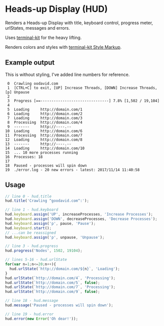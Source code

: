 # Heads-up Display (HUD)

Renders a Heads-up Display with title, keyboard control, progress meter, urlStates, messages and errors.

Uses [terminal-kit](https://github.com/cronvel/terminal-kit/) for the heavy lifting.

Renders colors and styles with [terminal-kit Style Markup](https://github.com/cronvel/terminal-kit/blob/master/doc/low-level.md#style-markup).

## Example output

This is without styling, I've added line numbers for reference.

```
 0  Crawling oodavid.com
 1  [CTRL+C] to exit, [UP] Increase Threads, [DOWN] Increase Threads, [p] Unpause
 2
 3  Progress [==-------------------------------] 7.8% [1,502 / 19,104]
 4
 5  Loading     http://domain.com/1
 6  Loading     http://domain.com/2
 7  Loading     http://domain.com/3
 8  Processing  http://domain.com/4
 9  -------     http://----.--
10  Loading     http://domain.com/6
11  Processing  http://domain.com/7
12  Loading     http://domain.com/8
13  -------     http://----.--
14  Loading     http://domain.com/10
15  ... 10 more processes running
16  Processes: 18
17
18  Paused - processes will spin down
19  ./error.log - 20 new errors - latest: 2017/11/14 11:40:58
```

## Usage

```js
// line 0 - hud.title
hud.title('Crawling ^goodavid.com^:');

// line 1 - hud.keyboard
hud.keyboard.assign('UP', increaseProcesses, 'Increase Processes');
hud.keyboard.assign('DOWN', decreaseProcesses, 'Decrease Processes');
hud.keyboard.assign('p', pause, 'Pause');
hud.keyboard.start();
// ...can be reassigned
hud.keyboard.assign('p', unpause, 'Unpause');

// line 3 - hud.progress
hud.progress('Nodes', 1502, 19104);

// lines 5-16 - hud.urlState
for(var n=1;n<=20;n++){
  hud.urlState(`http://domain.com/${n}`, 'Loading');
}
hud.urlState(`http://domain.com/4`, 'Processing');
hud.urlState(`http://domain.com/5`, false);
hud.urlState(`http://domain.com/7`, 'Processing');
hud.urlState(`http://domain.com/9`, false);

// line 18 - hud.message
hud.message('Paused - processes will spin down');

// line 19 - hud.error
hud.error(new Error('Oh dear!'));
```
